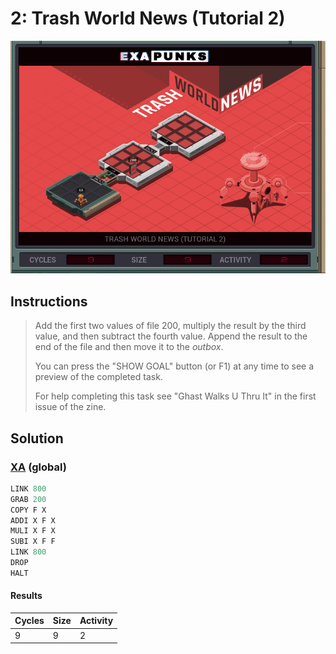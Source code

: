 # 2: Trash World News (Tutorial 2)

<div align="center"><img src="EXAPUNKS - TRASH WORLD NEWS (9, 9, 2, 2024-06-23-16-35-04).gif" /></div>

## Instructions
> Add the first two values of file 200, multiply the result by the third value, and then subtract the fourth value. Append the result to the end of the file and then move it to the *outbox*.
> 
> You can press the "SHOW GOAL" button (or F1) at any time to see a preview of the completed task.
> 
> For help completing this task see "Ghast Walks U Thru It" in the first issue of the zine.

## Solution

### [XA](XA.exa) (global)
```asm
LINK 800
GRAB 200
COPY F X
ADDI X F X
MULI X F X
SUBI X F F
LINK 800
DROP
HALT
```

#### Results
| Cycles | Size | Activity |
|--------|------|----------|
| 9      | 9    | 2        |
